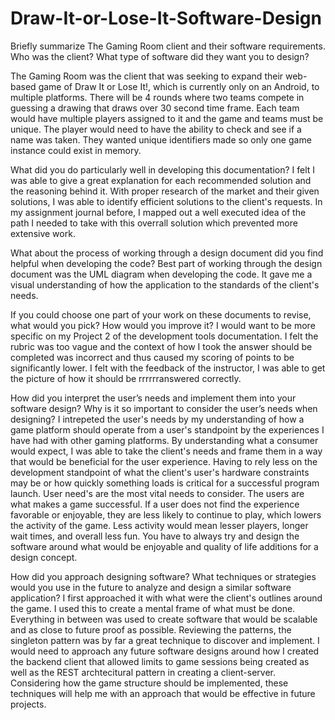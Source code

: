 # Draw-It-or-Lose-It-Software-Design

Briefly summarize The Gaming Room client and their software requirements. Who was the client? What type of software did they want you to design?

  The Gaming Room was the client that was seeking to expand their web-based game of Draw It or Lose It!, which is currently only on an Android, to multiple platforms. There will be 4 rounds where two teams compete in guessing a drawing that draws over 30 second time frame. Each team would have multiple players assigned to it and the game and teams must be unique. The player would need to have the ability to check and see if a name was taken. They wanted unique identifiers made so only one game instance could exist in memory.

What did you do particularly well in developing this documentation?
  I felt I was able to give a great explanation for each recommended solution and the reasoning behind it. With proper research of the market and their given solutions, I was able to identify efficient solutions to the client's requests. In my assignment journal before, I mapped out a well executed idea of the path I needed to take with this overrall solution which prevented more extensive work. 

What about the process of working through a design document did you find helpful when developing the code?
  Best part of working through the design document was the UML diagram when developing the code. It gave me a visual understanding of how the application to the standards of the client's needs. 

If you could choose one part of your work on these documents to revise, what would you pick? How would you improve it?
  I would want to be more specific on my Project 2 of the development tools documentation. I felt the rubric was too vague and the context of how I took the answer should be completed was incorrect and thus caused my scoring of points to be significantly lower. I felt with the feedback of the instructor, I was able to get the picture of how it should be rrrrrranswered correctly. 

How did you interpret the user’s needs and implement them into your software design? Why is it so important to consider the user’s needs when designing?
  I intrepeted the user's needs by my understanding of how a game platform should operate from a user's standpoint by the experiences I have had with other gaming platforms. By understanding what a consumer would expect, I was able to take the client's needs and frame them in a way that would be beneficial for the user experience. Having to rely less on the development standpoint of what the client's user's hardware constraints may be or how quickly something loads is critical for a successful program launch. User need's are the most vital needs to consider. The users are what makes a game successful. If a user does not find the experience favorable or enjoyable, they are less likely to continue to play, which lowers the activity of the game. Less activity would mean lesser players, longer wait times, and overall less fun. You have to always try and design the software around what would be enjoyable and quality of life additions for a design concept. 

How did you approach designing software? What techniques or strategies would you use in the future to analyze and design a similar software application?
I first approached it with what were the client's outlines around the game. I used this to create a mental frame of what must be done. Everything in between was used to create software that would be scalable and as close to future proof as possible. Reviewing the patterns, the singleton pattern was by far a great technique to discover and implement. I would need to approach any future software designs around how I created the backend client that allowed limits to game sessions being created as well as the REST archtecitural pattern in creating a client-server. Considering how the game structure should be implemented, these techniques will help me with an approach that would be effective in future projects. 
